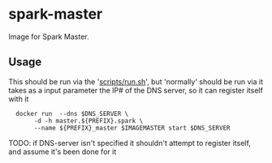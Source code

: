 spark-master
============

Image for Spark Master.

Usage
-----

This should be run via the '[scripts/run.sh](../scripts/run.sh)', but 'normally' should be run via
it takes as a input parameter the IP# of the DNS server, so it can register itself with it

```
  docker run  --dns $DNS_SERVER \
       -d -h master.${PREFIX}.spark \
       --name ${PREFIX}_master $IMAGEMASTER start $DNS_SERVER

```

TODO: if DNS-server isn't specified it shouldn't attempt to register itself, and assume it's been done for it
